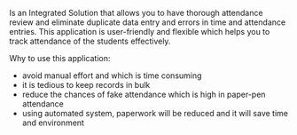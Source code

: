 Is an Integrated Solution that allows you to have thorough attendance review and eliminate duplicate data entry and errors in time and attendance entries. This application is user-friendly and flexible which helps you to track attendance of the students effectively.

Why to use this application:
- avoid manual effort and which is time consuming
- it is tedious to keep records in bulk
- reduce the chances of fake attendance which is high in paper-pen attendance
- using automated system, paperwork will be reduced and it will save time and environment
